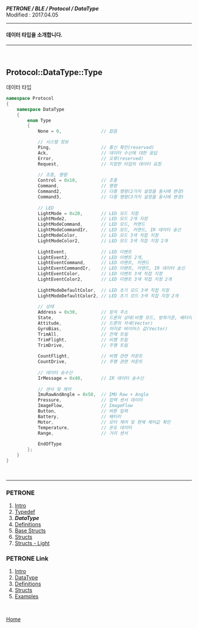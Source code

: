 ***PETRONE / BLE / Protocol / DataType***<br>
Modified : 2017.04.05

---

#### 데이터 타입을 소개합니다.

---

<br>

## <a name="DataType">Protocol::DataType::Type</a>
데이터 타입

```cpp
namespace Protocol
{
    namespace DataType
    {
        enum Type
        {
            None = 0,               // 없음

            // 시스템 정보
            Ping,                   // 통신 확인(reserved)
            Ack,                    // 데이터 수신에 대한 응답
            Error,                  // 오류(reserved)
            Request,                // 지정한 타입의 데이터 요청
            
            // 조종, 명령 
            Control = 0x10,         // 조종
            Command,                // 명령
            Command2,               // 다중 명령(2가지 설정을 동시에 변경)
            Command3,               // 다중 명령(3가지 설정을 동시에 변경)
            
            // LED
            LightMode = 0x20,       // LED 모드 지정
            LightMode2,             // LED 모드 2개 지정
            LightModeCommand,       // LED 모드, 커맨드
            LightModeCommandIr,     // LED 모드, 커맨드, IR 데이터 송신
            LightModeColor,         // LED 모드 3색 직접 지정
            LightModeColor2,        // LED 모드 3색 직접 지정 2개
            
            LightEvent,             // LED 이벤트
            LightEvent2,            // LED 이벤트 2개, 
            LightEventCommand,      // LED 이벤트, 커맨드
            LightEventCommandIr,    // LED 이벤트, 커맨드, IR 데이터 송신
            LightEventColor,        // LED 이벤트 3색 직접 지정
            LightEventColor2,       // LED 이벤트 3색 직접 지정 2개
            
            LightModeDefaultColor,  // LED 초기 모드 3색 직접 지정
            LightModeDefaultColor2, // LED 초기 모드 3색 직접 지정 2개
            
            // 상태 
            Address = 0x30,         // 장치 주소
            State,                  // 드론의 상태(비행 모드, 방위기준, 배터리량)
            Attitude,               // 드론의 자세(Vector)
            GyroBias,               // 자이로 바이어스 값(Vector)
            TrimAll,                // 전체 트림
            TrimFlight,             // 비행 트림
            TrimDrive,              // 주행 트림
            
            CountFlight,            // 비행 관련 카운트 
            CountDrive,             // 주행 관련 카운트 
            
            // 데이터 송수신
            IrMessage = 0x40,       // IR 데이터 송수신
            
            // 센서 및 제어
            ImuRawAndAngle = 0x50,  // IMU Raw + Angle
            Pressure,               // 압력 센서 데이터
            ImageFlow,              // ImageFlow
            Button,                 // 버튼 입력
            Battery,                // 배터리
            Motor,                  // 모터 제어 및 현재 제어값 확인
            Temperature,            // 온도 데이터
            Range,                  // 거리 센서
            
            EndOfType
        };
    }
}
```


<br>

---

### PETRONE

1. [Intro](intro.md)
2. [Typedef](typedef.md)
3. ***DataType***
4. [Definitions](definitions.md)
5. [Base Structs](base_structs.md)
6. [Structs](structs.md)
7. [Structs - Light](structs_light.md)


### PETRONE Link

1. [Intro](link/intro.md)
2. [DataType](link/datatype.md)
3. [Definitions](link/definitions.md)
4. [Structs](link/structs.md)
5. [Examples](link/examples.md)

<br>

[Home](../../README.md)

